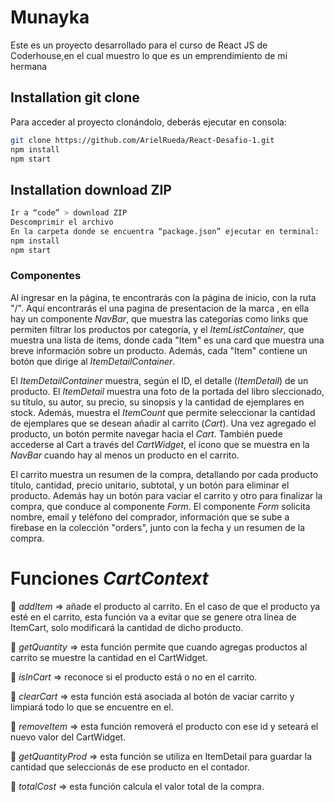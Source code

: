 # Munayka
Este es un proyecto desarrollado para el curso de React JS de Coderhouse,en el cual muestro  lo que es un emprendimiento de mi hermana 

## Installation git clone

Para acceder al proyecto clonándolo, deberás ejecutar en consola: 
```sh
git clone https://github.com/ArielRueda/React-Desafio-1.git
npm install 
npm start
```

## Installation download ZIP
```sh
Ir a “code” > download ZIP
Descomprimir el archivo
En la carpeta donde se encuentra “package.json” ejecutar en terminal: 
npm install
npm start
```

### Componentes
Al ingresar en la página, te encontrarás con la página de inicio, con la ruta "/". Aquí encontrarás el una pagina de presentacion de la marca , en ella hay un componente *NavBar*, que muestra las categorías como links que permiten filtrar los productos por categoría, y el *ItemListContainer*, que muestra una lista de items, donde cada "Item" es una card que muestra una breve información sobre un producto. Además, cada "Item" contiene un botón que dirige al *ItemDetailContainer*.

El *ItemDetailContainer* muestra, según el ID, el detalle (*ItemDetail*) de un producto. El *ItemDetail* muestra una foto de la portada del libro sleccionado, su título, su autor, su precio, su sinopsis y la cantidad de ejemplares en stock. Además, muestra el *ItemCount* que permite seleccionar la cantidad de ejemplares que se desean añadir al carrito (*Cart*). Una vez agregado el producto, un botón permite navegar hacia el *Cart*. También puede accederse al Cart a través del *CartWidget*, el ícono que se muestra en la *NavBar* cuando hay al menos un producto en el carrito.

El carrito muestra un resumen de la compra, detallando por cada producto título, cantidad, precio unitario, subtotal, y un botón para eliminar el producto. Además hay un botón para vaciar el carrito y otro para finalizar la compra, que conduce al componente *Form*. El componente *Form* solicita nombre, email y teléfono del comprador, información que se sube a firebase en la colección "orders", junto con la fecha y un resumen de la compra.


# Funciones *CartContext*

🌱 *addItem* => añade el producto al carrito. En el caso de que el producto ya esté en el carrito, esta función va a evitar que se genere otra línea de ItemCart, solo modificará la cantidad de dicho producto.

🌱 *getQuantity* => esta función permite que cuando agregas productos al carrito se muestre la cantidad en el CartWidget.

🌱 *isInCart* => reconoce si el producto está o no en el carrito.

🌱 *clearCart* => esta función está asociada al botón de vaciar carrito y limpiará todo lo que se encuentre en el.

🌱 *removeItem* => esta función removerá el producto con ese id y seteará el nuevo valor del CartWidget.

🌱 *getQuantityProd* => esta función se utiliza en ItemDetail para guardar la cantidad que seleccionás de ese producto en el contador. 

🌱 *totalCost* => esta función calcula el valor total de la compra.
